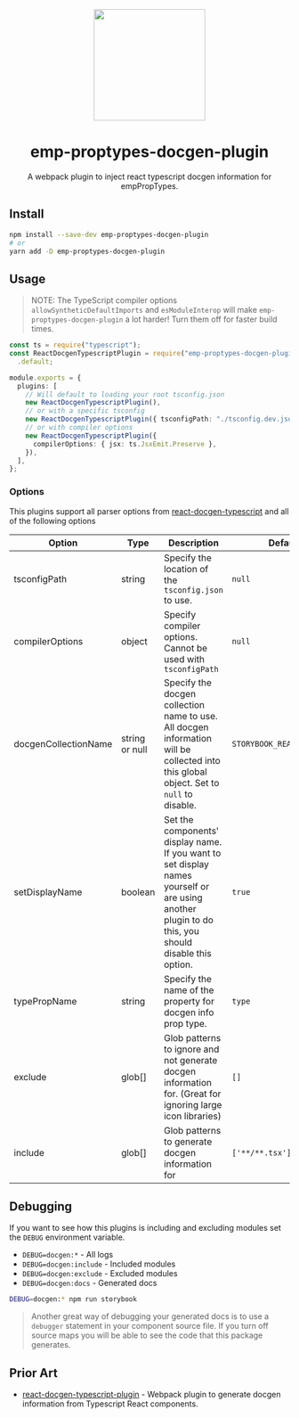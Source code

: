 <div align="center">
  <img  height="200"
    src="https://upload.wikimedia.org/wikipedia/commons/thumb/a/a7/React-icon.svg/512px-React-icon.svg.png">
  <h1>emp-proptypes-docgen-plugin</h1>
  <p>A webpack plugin to inject react typescript docgen information for empPropTypes.</p>
</div>

## Install

```sh
npm install --save-dev emp-proptypes-docgen-plugin
# or
yarn add -D emp-proptypes-docgen-plugin
```

## Usage

> NOTE: The TypeScript compiler options `allowSyntheticDefaultImports` and `esModuleInterop` will make
> `emp-proptypes-docgen-plugin` a lot harder! Turn them off for faster build times.

```ts
const ts = require("typescript");
const ReactDocgenTypescriptPlugin = require("emp-proptypes-docgen-plugin")
  .default;

module.exports = {
  plugins: [
    // Will default to loading your root tsconfig.json
    new ReactDocgenTypescriptPlugin(),
    // or with a specific tsconfig
    new ReactDocgenTypescriptPlugin({ tsconfigPath: "./tsconfig.dev.json" }),
    // or with compiler options
    new ReactDocgenTypescriptPlugin({
      compilerOptions: { jsx: ts.JsxEmit.Preserve },
    }),
  ],
};
```

### Options

This plugins support all parser options from [react-docgen-typescript](https://github.com/styleguidist/react-docgen-typescript#parseroptions) and all of the following options

| Option               | Type           | Description                                                                                                                                         | Default                   |
| -------------------- | -------------- | --------------------------------------------------------------------------------------------------------------------------------------------------- | ------------------------- |
| tsconfigPath         | string         | Specify the location of the `tsconfig.json` to use.                                                                                                 | `null`                    |
| compilerOptions      | object         | Specify compiler options. Cannot be used with `tsconfigPath`                                                                                        | `null`                    |
| docgenCollectionName | string or null | Specify the docgen collection name to use. All docgen information will be collected into this global object. Set to `null` to disable.              | `STORYBOOK_REACT_CLASSES` |
| setDisplayName       | boolean        | Set the components' display name. If you want to set display names yourself or are using another plugin to do this, you should disable this option. | `true`                    |
| typePropName         | string         | Specify the name of the property for docgen info prop type.                                                                                         | `type`                    |
| exclude              | glob[]         | Glob patterns to ignore and not generate docgen information for. (Great for ignoring large icon libraries)                                          | `[]`                      |
| include              | glob[]         | Glob patterns to generate docgen information for                                                                                                    | `['**/**.tsx']`           |

## Debugging

If you want to see how this plugins is including and excluding modules set the `DEBUG` environment variable.

- `DEBUG=docgen:*` - All logs
- `DEBUG=docgen:include` - Included modules
- `DEBUG=docgen:exclude` - Excluded modules
- `DEBUG=docgen:docs` - Generated docs

```bash
DEBUG=docgen:* npm run storybook
```

> Another great way of debugging your generated docs is to use a `debugger` statement in your component source file.
> If you turn off source maps you will be able to see the code that this package generates.

## Prior Art

- [react-docgen-typescript-plugin](https://github.com/hipstersmoothie/react-docgen-typescript-plugin) - Webpack plugin to generate docgen information from Typescript React components.
